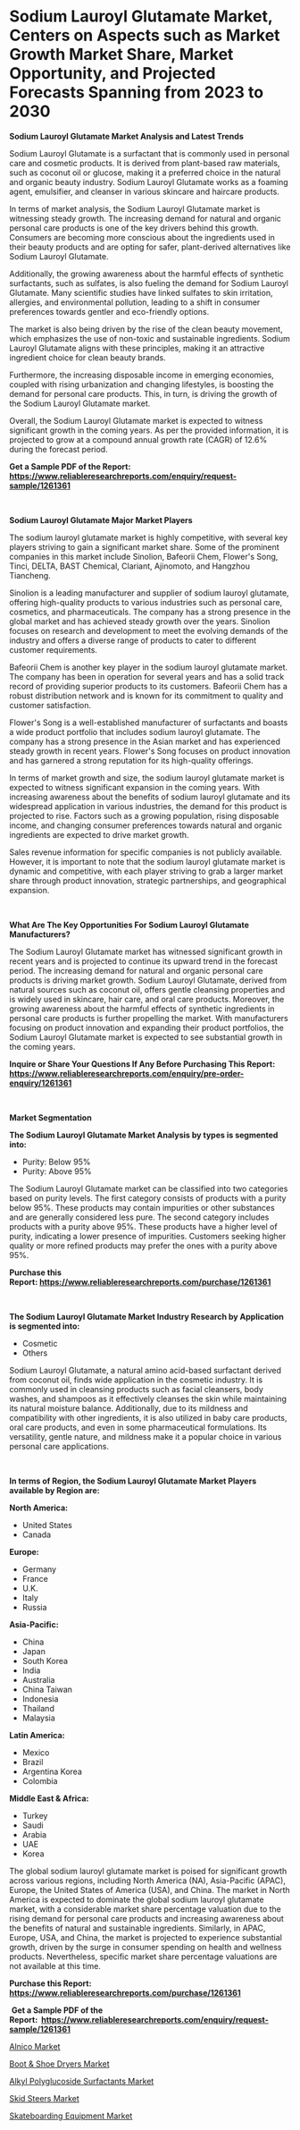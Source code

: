 <p><h1>Sodium Lauroyl Glutamate Market, Centers on Aspects such as Market Growth Market Share, Market Opportunity, and Projected Forecasts Spanning from 2023 to 2030</h1></p><p><strong>Sodium Lauroyl Glutamate Market Analysis and Latest Trends</strong></p>
<p><p>Sodium Lauroyl Glutamate is a surfactant that is commonly used in personal care and cosmetic products. It is derived from plant-based raw materials, such as coconut oil or glucose, making it a preferred choice in the natural and organic beauty industry. Sodium Lauroyl Glutamate works as a foaming agent, emulsifier, and cleanser in various skincare and haircare products.</p><p>In terms of market analysis, the Sodium Lauroyl Glutamate market is witnessing steady growth. The increasing demand for natural and organic personal care products is one of the key drivers behind this growth. Consumers are becoming more conscious about the ingredients used in their beauty products and are opting for safer, plant-derived alternatives like Sodium Lauroyl Glutamate.</p><p>Additionally, the growing awareness about the harmful effects of synthetic surfactants, such as sulfates, is also fueling the demand for Sodium Lauroyl Glutamate. Many scientific studies have linked sulfates to skin irritation, allergies, and environmental pollution, leading to a shift in consumer preferences towards gentler and eco-friendly options.</p><p>The market is also being driven by the rise of the clean beauty movement, which emphasizes the use of non-toxic and sustainable ingredients. Sodium Lauroyl Glutamate aligns with these principles, making it an attractive ingredient choice for clean beauty brands.</p><p>Furthermore, the increasing disposable income in emerging economies, coupled with rising urbanization and changing lifestyles, is boosting the demand for personal care products. This, in turn, is driving the growth of the Sodium Lauroyl Glutamate market.</p><p>Overall, the Sodium Lauroyl Glutamate market is expected to witness significant growth in the coming years. As per the provided information, it is projected to grow at a compound annual growth rate (CAGR) of 12.6% during the forecast period.</p></p>
<p><strong>Get a Sample PDF of the Report:&nbsp; <a href="https://www.reliableresearchreports.com/enquiry/request-sample/1261361">https://www.reliableresearchreports.com/enquiry/request-sample/1261361</a></strong></p>
<p>&nbsp;</p>
<p><strong>Sodium Lauroyl Glutamate Major Market Players</strong></p>
<p><p>The sodium lauroyl glutamate market is highly competitive, with several key players striving to gain a significant market share. Some of the prominent companies in this market include Sinolion, Bafeorii Chem, Flower's Song, Tinci, DELTA, BAST Chemical, Clariant, Ajinomoto, and Hangzhou Tiancheng. </p><p>Sinolion is a leading manufacturer and supplier of sodium lauroyl glutamate, offering high-quality products to various industries such as personal care, cosmetics, and pharmaceuticals. The company has a strong presence in the global market and has achieved steady growth over the years. Sinolion focuses on research and development to meet the evolving demands of the industry and offers a diverse range of products to cater to different customer requirements.</p><p>Bafeorii Chem is another key player in the sodium lauroyl glutamate market. The company has been in operation for several years and has a solid track record of providing superior products to its customers. Bafeorii Chem has a robust distribution network and is known for its commitment to quality and customer satisfaction.</p><p>Flower's Song is a well-established manufacturer of surfactants and boasts a wide product portfolio that includes sodium lauroyl glutamate. The company has a strong presence in the Asian market and has experienced steady growth in recent years. Flower's Song focuses on product innovation and has garnered a strong reputation for its high-quality offerings.</p><p>In terms of market growth and size, the sodium lauroyl glutamate market is expected to witness significant expansion in the coming years. With increasing awareness about the benefits of sodium lauroyl glutamate and its widespread application in various industries, the demand for this product is projected to rise. Factors such as a growing population, rising disposable income, and changing consumer preferences towards natural and organic ingredients are expected to drive market growth.</p><p>Sales revenue information for specific companies is not publicly available. However, it is important to note that the sodium lauroyl glutamate market is dynamic and competitive, with each player striving to grab a larger market share through product innovation, strategic partnerships, and geographical expansion.</p></p>
<p>&nbsp;</p>
<p><strong>What Are The Key Opportunities For Sodium Lauroyl Glutamate Manufacturers?</strong></p>
<p><p>The Sodium Lauroyl Glutamate market has witnessed significant growth in recent years and is projected to continue its upward trend in the forecast period. The increasing demand for natural and organic personal care products is driving market growth. Sodium Lauroyl Glutamate, derived from natural sources such as coconut oil, offers gentle cleansing properties and is widely used in skincare, hair care, and oral care products. Moreover, the growing awareness about the harmful effects of synthetic ingredients in personal care products is further propelling the market. With manufacturers focusing on product innovation and expanding their product portfolios, the Sodium Lauroyl Glutamate market is expected to see substantial growth in the coming years.</p></p>
<p><strong>Inquire or Share Your Questions If Any Before Purchasing This Report: <a href="https://www.reliableresearchreports.com/enquiry/pre-order-enquiry/1261361">https://www.reliableresearchreports.com/enquiry/pre-order-enquiry/1261361</a></strong></p>
<p>&nbsp;</p>
<p><strong>Market Segmentation</strong></p>
<p><strong>The Sodium Lauroyl Glutamate Market Analysis by types is segmented into:</strong></p>
<p><ul><li>Purity: Below 95%</li><li>Purity: Above 95%</li></ul></p>
<p><p>The Sodium Lauroyl Glutamate market can be classified into two categories based on purity levels. The first category consists of products with a purity below 95%. These products may contain impurities or other substances and are generally considered less pure. The second category includes products with a purity above 95%. These products have a higher level of purity, indicating a lower presence of impurities. Customers seeking higher quality or more refined products may prefer the ones with a purity above 95%.</p></p>
<p><strong>Purchase this Report:&nbsp;<a href="https://www.reliableresearchreports.com/purchase/1261361">https://www.reliableresearchreports.com/purchase/1261361</a></strong></p>
<p>&nbsp;</p>
<p><strong>The Sodium Lauroyl Glutamate Market Industry Research by Application is segmented into:</strong></p>
<p><ul><li>Cosmetic</li><li>Others</li></ul></p>
<p><p>Sodium Lauroyl Glutamate, a natural amino acid-based surfactant derived from coconut oil, finds wide application in the cosmetic industry. It is commonly used in cleansing products such as facial cleansers, body washes, and shampoos as it effectively cleanses the skin while maintaining its natural moisture balance. Additionally, due to its mildness and compatibility with other ingredients, it is also utilized in baby care products, oral care products, and even in some pharmaceutical formulations. Its versatility, gentle nature, and mildness make it a popular choice in various personal care applications.</p></p>
<p>&nbsp;</p>
<p><strong>In terms of Region, the Sodium Lauroyl Glutamate Market Players available by Region are:</strong></p>
<p>
    <p> <strong> North America: </strong>
        <ul>
            <li>United States</li>
            <li>Canada</li>
        </ul>
        </p> 
    <p> <strong> Europe: </strong>
        <ul>
            <li>Germany</li>
            <li>France</li>
            <li>U.K.</li>
            <li>Italy</li>
            <li>Russia</li>
        </ul>
        </p> 
    <p> <strong> Asia-Pacific: </strong>
        <ul>
            <li>China</li>
            <li>Japan</li>
            <li>South Korea</li>
            <li>India</li>
            <li>Australia</li>
            <li>China Taiwan</li>
            <li>Indonesia</li>
            <li>Thailand</li>
            <li>Malaysia</li>
        </ul>
        </p> 
    <p> <strong> Latin America: </strong>
        <ul>
            <li>Mexico</li>
            <li>Brazil</li>
            <li>Argentina Korea</li>
            <li>Colombia</li>
        </ul>
        </p> 
    <p> <strong> Middle East & Africa: </strong>
        <ul>
            <li>Turkey</li>
            <li>Saudi</li>
            <li>Arabia</li>
            <li>UAE</li>
            <li>Korea</li>
        </ul>
    </p>
    </p>
<p><p>The global sodium lauroyl glutamate market is poised for significant growth across various regions, including North America (NA), Asia-Pacific (APAC), Europe, the United States of America (USA), and China. The market in North America is expected to dominate the global sodium lauroyl glutamate market, with a considerable market share percentage valuation due to the rising demand for personal care products and increasing awareness about the benefits of natural and sustainable ingredients. Similarly, in APAC, Europe, USA, and China, the market is projected to experience substantial growth, driven by the surge in consumer spending on health and wellness products. Nevertheless, specific market share percentage valuations are not available at this time.</p></p>
<p><strong>Purchase this Report: <a href="https://www.reliableresearchreports.com/purchase/1261361">https://www.reliableresearchreports.com/purchase/1261361</a></strong></p>
<p>&nbsp;<strong>Get a Sample PDF of the Report:&nbsp;&nbsp;<a href="https://www.reliableresearchreports.com/enquiry/request-sample/1261361">https://www.reliableresearchreports.com/enquiry/request-sample/1261361</a></strong></p>
<p><strong></strong></p>
<p><p><a href="https://github.com/abdelrhmankishk22/Market-Research-Report-List-1/blob/main/alnico-market.md">Alnico Market</a></p><p><a href="https://medium.com/@beauhagenes2023/boot-shoe-dryers-market-furnishes-information-on-market-share-market-trends-and-market-growth-be0a34a13ce3">Boot & Shoe Dryers Market</a></p><p><a href="https://github.com/mahnoor2003/Market-Research-Report-List-1/blob/main/alkyl-polyglucoside-surfactants-market.md">Alkyl Polyglucoside Surfactants Market</a></p><p><a href="https://medium.com/@chiragreportprime2/skid-steers-market-trends-and-market-analysis-forecasted-for-period-2023-2030-a06b9e3a77e8">Skid Steers Market</a></p><p><a href="https://medium.com/@lupeosinski/analyzing-skateboarding-equipment-market-global-industry-perspective-and-forecast-2023-to-2030-9c6d7dee1966">Skateboarding Equipment Market</a></p></p>